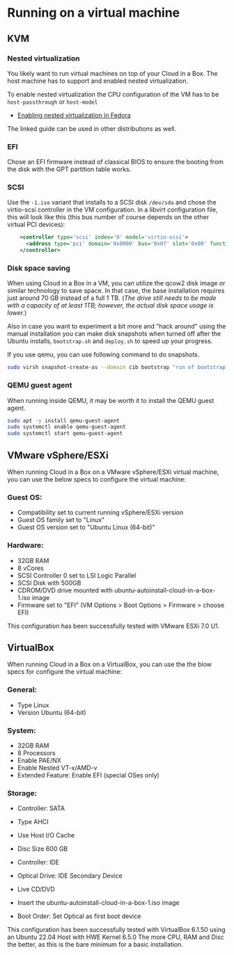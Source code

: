 # Running on a virtual machine

## KVM

### Nested virtualization

You likely want to run virtual machines on top of your Cloud in a Box.
The host machine has to support and enabled nested virtualization.

To enable nested virtualization the CPU configuration of the VM has to be `host-passthrough` or `host-model`

* [Enabling nested virtualization in Fedora](https://docs.fedoraproject.org/en-US/quick-docs/using-nested-virtualization-in-kvm/)

The linked guide can be used in other distributions as well.

### EFI

Chose an EFI firmware instead of classical BIOS to ensure the booting from the disk with the GPT
partition table works.

### SCSI

Use the `-1.iso` variant that installs to a SCSI disk `/dev/sda` and chose the virtio-scsi controller
in the VM configuration. In a libvirt configuration file, this will look like this (this bus number of
course depends on the other virtual PCI devices):

```xml
    <controller type='scsi' index='0' model='virtio-scsi'>
      <address type='pci' domain='0x0000' bus='0x07' slot='0x00' function='0x0'/>
    </controller>
```

### Disk space saving

When using Cloud in a Box in a VM, you can utilize the qcow2 disk image or similar technology to save space.
In that case, the base installation requires just around 70 GB instead of a full 1 TB.
(*The drive still needs to be made with a capacity of at least 1TB; however, the actual disk space usage is lower.*)

Also in case you want to experiment a bit more and "hack around" using the manual installation
you can make disk snapshots when turned off after the Ubuntu installs, `bootstrap.sh` and `deploy.sh` to speed up your
progress.

If you use qemu, you can use following command to do snapshots.

```bash
sudo virsh snapshot-create-as --domain cib bootstrap "run of bootstrap.sh" --disk-only --diskspec sda,snapshot=external,file=/var/lib/libvirt/images/ub2022_cib_boostrap.qcow2 --atomic
```

### QEMU guest agent

When running inside QEMU, it may be worth it to install the QEMU guest agent.

```bash
sudo apt -y install qemu-guest-agent
sudo systemctl enable qemu-guest-agent
sudo systemctl start qemu-guest-agent
```

## VMware vSphere/ESXi

When running Cloud in a Box on a VMware vSphere/ESXi virtual machine, you can use the below specs to configure the virtual machine:

### Guest OS:

* Compatibility set to current running vSphere/ESXi version
* Guest OS family set to "Linux"
* Guest OS version set to "Ubuntu Linux (64-bit)"


### Hardware:

* 32GB RAM
* 8 vCores
* SCSI Controller 0 set to LSI Logic Parallel
* SCSI Disk with 500GB
* CDROM/DVD drive mounted with ubuntu-autoinstall-cloud-in-a-box-1.iso image
* Firmware set to "EFI" (VM Options > Boot Options > Firmware > choose EFI)

This configuration has been successfully tested with VMware ESXi 7.0 U1.


## VirtualBox

When running Cloud in a Box on a VirtualBox, you can use the the blow specs for configure the virtual machine:

### General:

* Type Linux
* Version Ubuntu (64-bit)

### System:

* 32GB RAM
* 8 Processors
* Enable PAE/NX
* Enable Nested VT-x/AMD-v
* Extended Feature: Enable EFI (special OSes only)

### Storage:

* Controller: SATA
* Type AHCI
* Use Host I/O Cache
* Disc Size 600 GB

* Controller: IDE
* Optical Drive: IDE Secondary Device
* Live CD/DVD
* Insert the ubuntu-autoinstall-cloud-in-a-box-1.iso image

* Boot Order:  Set Optical as first boot device

This configuration has been successfully tested with VirtualBox 6.1.50 using an Ubuntu 22.04 Host with HWE Kernel 6.5.0
The more CPU, RAM and Disc the better, as this is the bare minimum for a basic installation.

